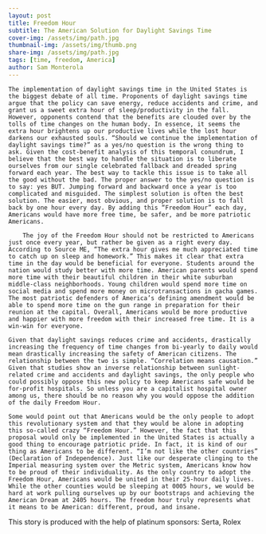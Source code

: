 ```yaml
---
layout: post
title: Freedom Hour
subtitle: The American Solution for Daylight Savings Time
cover-img: /assets/img/path.jpg
thumbnail-img: /assets/img/thumb.png
share-img: /assets/img/path.jpg
tags: [time, freedom, America]
author: Sam Monterola
---                     
```

	The implementation of daylight savings time in the United States is the biggest debate of all time. Proponents of daylight savings time argue that the policy can save energy, reduce accidents and crime, and grant us a sweet extra hour of sleep/productivity in the fall. However, opponents contend that the benefits are clouded over by the tolls of time changes on the human body. In essence, it seems the extra hour brightens up our productive lives while the lost hour darkens our exhausted souls. “Should we continue the implementation of daylight savings time?” as a yes/no question is the wrong thing to ask. Given the cost-benefit analysis of this temporal conundrum, I believe that the best way to handle the situation is to liberate ourselves from our single celebrated fallback and dreaded spring forward each year. The best way to tackle this issue is to take all the good without the bad. The proper answer to the yes/no question is to say: yes BUT. Jumping forward and backward once a year is too complicated and misguided. The simplest solution is often the best solution. The easier, most obvious, and proper solution is to fall back by one hour every day. By adding this “Freedom Hour” each day, Americans would have more free time, be safer, and be more patriotic Americans.
    
		The joy of the Freedom Hour should not be restricted to Americans just once every year, but rather be given as a right every day. According to Source ME, “The extra hour gives me much appreciated time to catch up on sleep and homework.” This makes it clear that extra time in the day would be beneficial for everyone. Students around the nation would study better with more time. American parents would spend more time with their beautiful children in their white suburban middle-class neighborhoods. Young children would spend more time on social media and spend more money on microtransactions in gacha games. The most patriotic defenders of America’s defining amendment would be able to spend more time on the gun range in preparation for their reunion at the capital. Overall, Americans would be more productive and happier with more freedom with their increased free time. It is a win-win for everyone.

	Given that daylight savings reduces crime and accidents, drastically increasing the frequency of time changes from bi-yearly to daily would mean drastically increasing the safety of American citizens. The relationship between the two is simple. “Correlation means causation.” Given that studies show an inverse relationship between sunlight-related crime and accidents and daylight savings, the only people who could possibly oppose this new policy to keep Americans safe would be for-profit hospitals. So unless you are a capitalist hospital owner among us, there should be no reason why you would oppose the addition of the daily Freedom Hour.
  
	Some would point out that Americans would be the only people to adopt this revolutionary system and that they would be alone in adopting this so-called crazy “Freedom Hour.” However, the fact that this proposal would only be implemented in the United States is actually a good thing to encourage patriotic pride. In fact, it is kind of our thing as Americans to be different. “I’m not like the other countries” (Declaration of Independence). Just like our desperate clinging to the Imperial measuring system over the Metric system, Americans know how to be proud of their individuality. As the only country to adopt the Freedom Hour, Americans would be united in their 25-hour daily lives. While the other counties would be sleeping at 0005 hours, we would be hard at work pulling ourselves up by our bootstraps and achieving the American Dream at 2405 hours. The freedom hour truly represents what it means to be American: different, proud, and insane.

This story is produced with the help of platinum sponsors: Serta, Rolex
